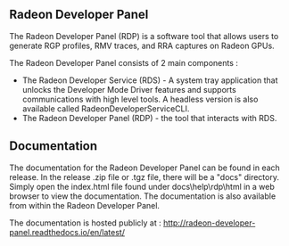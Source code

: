 Radeon Developer Panel
----------------------
The Radeon Developer Panel (RDP) is a software tool that allows users to generate RGP profiles, RMV traces, and RRA captures on Radeon GPUs.

The Radeon Developer Panel consists of 2 main components :

* The Radeon Developer Service (RDS) - A system tray application that
   unlocks the Developer Mode Driver features and supports
   communications with high level tools. A headless version is also
   available called RadeonDeveloperServiceCLI.
* The Radeon Developer Panel (RDP) - the tool that interacts with RDS.

Documentation
-------------
The documentation for the Radeon Developer Panel can be found in each release. In the release .zip file or .tgz file, there will be a "docs" directory. Simply open the index.html file found under docs\help\rdp\html in a web browser to view the documentation. The documentation is also available from within the Radeon Developer Panel.

The documentation is hosted publicly at : http://radeon-developer-panel.readthedocs.io/en/latest/
